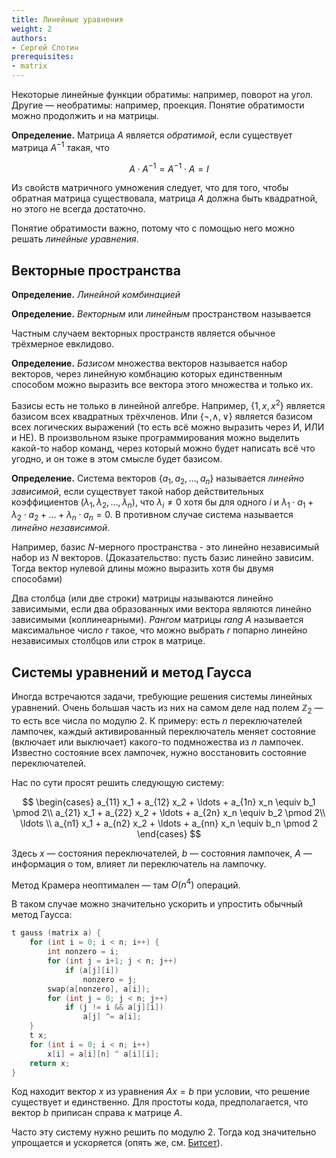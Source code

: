```yaml
---
title: Линейные уравнения
weight: 2
authors:
- Сергей Слотин
prerequisites:
- matrix
---
```


Некоторые линейные функции обратимы: например, поворот на угол. Другие — необратимы: например, проекция. Понятие обратимости можно продолжить и на матрицы.

**Определение.** Матрица $A$ является *обратимой*, если существует матрица $A^{-1}$ такая, что

$$
A \cdot A^{-1} = A^{-1} \cdot A = I
$$

Из свойств матричного умножения следует, что для того, чтобы обратная матрица существовала, матрица $A$ должна быть квадратной, но этого не всегда достаточно.

Понятие обратимости важно, потому что с помощью него можно решать *линейные уравнения*.

## Векторные пространства

**Определение.** *Линейной комбинацией*

**Определение.** *Векторным* или *линейным* пространством называется

Частным случаем векторных пространств является обычное трёхмерное евклидово.

**Определение.** *Базисом* множества векторов называется набор векторов, через линейную комбнацию которых единственным способом можно выразить все вектора этого множества и только их.

Базисы есть не только в линейной алгебре. Например, $\{1, x, x^2\}$ является базисом всех квадратных трёхчленов. Или $\{\neg, \land, \lor\}$ является базисом всех логических выражений (то есть всё можно выразить через И, ИЛИ и НЕ). В произвольном языке программирования можно выделить какой-то набор команд, через который можно будет написать всё что угодно, и он тоже в этом смысле будет базисом.

**Определение.** Система векторов $\{a_1, a_2, \dots, a_n\}$ называется *линейно зависимой*, если существует такой набор действительных коэффициентов $(\lambda_1, \lambda_2, \dots, \lambda_n)$, что $\lambda_i \neq 0$ хотя бы для одного $i$ и $\lambda_1 \cdot a_1 + \lambda_2 \cdot a_2 + \dots + \lambda_n \cdot a_n = 0$. В противном случае система называется *линейно независимой*.

Например, базис $N$-мерного пространства - это линейно независимый набор из $N$ векторов. (Доказательство: пусть базис линейно зависим. Тогда вектор нулевой длины можно выразить хотя бы двумя способами) 

Два столбца (или две строки) матрицы называются линейно зависимыми, если два образованных ими вектора являются линейно зависимыми (коллинеарными). *Рангом* матрицы $rang$ $A$ называется максимальное число $r$ такое, что можно выбрать $r$ попарно линейно независимых столбцов или строк в матрице.

## Системы уравнений и метод Гаусса

Иногда встречаются задачи, требующие решения системы линейных уравнений. Очень большая часть из них на самом деле над полем $\mathbb{Z}_2$ — то есть все числа по модулю 2. К примеру: есть $n$ переключателей лампочек, каждый активированный переключатель меняет состояние (включает или выключает) какого-то подмножества из $n$ лампочек. Известно состояние всех лампочек, нужно восстановить состояние переключателей.

Нас по сути просят решить следующую систему:

$$
\begin{cases}
a_{11} x_1 + a_{12} x_2 + \ldots + a_{1n} x_n \equiv b_1 \pmod 2\\
a_{21} x_1 + a_{22} x_2 + \ldots + a_{2n} x_n \equiv b_2 \pmod 2\\
\ldots \\
a_{n1} x_1 + a_{n2} x_2 + \ldots + a_{nn} x_n \equiv b_n \pmod 2
\end{cases}
$$

Здесь $x$ — состояния переключателей, $b$ — состояния лампочек, $A$ — информация о том, влияет ли переключатель на лампочку.

Метод Крамера неоптимален — там $O(n^4)$ операций.

В таком случае можно значительно ускорить и упростить обычный метод Гаусса:

```c++
t gauss (matrix a) {
    for (int i = 0; i < n; i++) {
        int nonzero = i;
        for (int j = i+1; j < n; j++)
            if (a[j][i])
                nonzero = j;
        swap(a[nonzero], a[i]);
        for (int j = 0; j < n; j++)
            if (j != i && a[j][i])
                a[j] ^= a[i];
    }
    t x;
    for (int i = 0; i < n; i++)
        x[i] = a[i][n] ^ a[i][i];
    return x;
}
```

Код находит вектор $x$ из уравнения $Ax = b$ при условии, что решение существует и единственно. Для простоты кода, предполагается, что вектор $b$ приписан справа к матрице $A$.

Часто эту систему нужно решить по модулю 2. Тогда код значительно упрощается и ускоряется (опять же, см. [Битсет](bitset#%D0%93%D0%B0%D1%83%D1%81%D1%81)).
